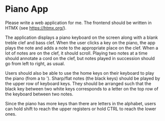 # Piano App
Please write a web application for me. The frontend should be written in HTMX (see https://htmx.org/).

The application displays a piano keyboard on the screen along with a blank treble clef and bass clef. When the user clicks a key on the piano, the app plays the note and adds a note to the appropriate place on the clef. When a lot of notes are on the clef, it should scroll. Playing two notes at a time should annotate a cord on the clef, but notes played in succession should go from left to right, as usual.

Users should also be able to use the home keys on their keyboard to play the piano (from a to '). Sharp/flat notes (the black keys) should be played by the upper row of keyboard keys. They should be arranged such that the black key between two white keys corresponds to a letter on the top row of the keyboard between two notes.

Since the piano has more keys than there are letters in the alphabet, users can hold shift to reach the upper registers or hold CTRL to reach the lower ones. 
